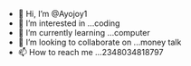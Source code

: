 - 👋 Hi, I’m @Ayojoy1
- 👀 I’m interested in ...coding 
- 🌱 I’m currently learning ...computer 
- 💞️ I’m looking to collaborate on ...money talk
- 📫 How to reach me ...2348034818797

<!---
Ayojoy1/Ayojoy1 is a ✨ special ✨ repository because its `README.md` (this file) appears on your GitHub profile.
You can click the Preview link to take a look at your changes.
--->
